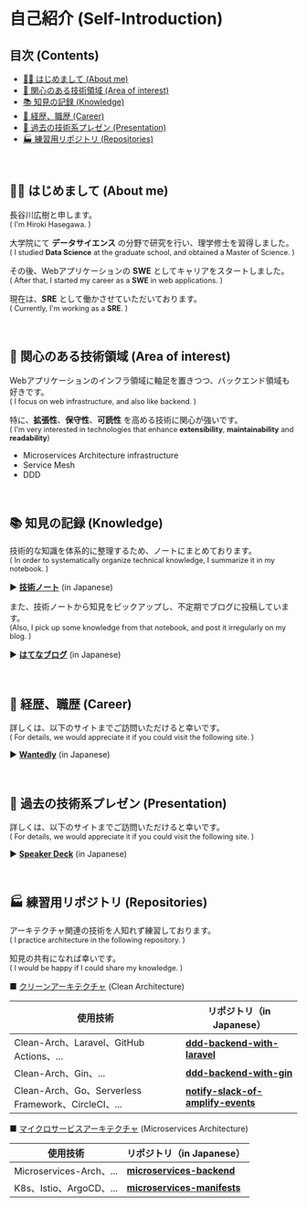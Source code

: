 # 自己紹介 (Self-Introduction)

## 目次 (Contents)

- [👋🏻 はじめまして (About me)](#-はじめまして-about-me)
- [🎯 関心のある技術領域 (Area of interest)](#-関心のある技術領域-area-of-interest)
- [📚 知見の記録 (Knowledge)](#-知見の記録-Knowledge)
- [💼 経歴、職歴 (Career)](#-経歴職歴-career)
- [📢 過去の技術系プレゼン (Presentation)](#-過去の技術系プレゼン-presentation)
- [🏭 練習用リポジトリ (Repositories)](#-練習用リポジトリ-repositories)

<br>

## 👋🏻 はじめまして (About me)

長谷川広樹と申します。<br>
<span style="font-size: 90%;">( I'm Hiroki Hasegawa. )</span>

大学院にて **データサイエンス** の分野で研究を行い、理学修士を習得しました。<br>
<span style="font-size: 90%;">( I studied **Data Science** at the graduate school, and obtained a Master of Science. )</span>

その後、Webアプリケーションの **SWE** としてキャリアをスタートしました。<br>
<span style="font-size: 90%;">( After that, I started my career as a **SWE** in web applications. )</span>

現在は、**SRE** として働かさせていただいております。<br>
<span style="font-size: 90%;">( Currently, I'm working as a **SRE**. ) </span>

<br>

## 🎯 関心のある技術領域 (Area of interest)

Webアプリケーションのインフラ領域に軸足を置きつつ、バックエンド領域も好きです。<br>
<span style="font-size: 90%;">( I focus on web infrastructure, and also like backend. )</span>

特に、**拡張性**、**保守性**、**可読性** を高める技術に関心が強いです。<br>
<span style="font-size: 90%;">( I'm very interested in technologies that enhance **extensibility**, **maintainability** and **readability**)</span>

- Microservices Architecture infrastructure
- Service Mesh
- DDD

<br>

## 📚 知見の記録 (Knowledge)

技術的な知識を体系的に整理するため、ノートにまとめております。<br>
<span style="font-size: 90%;">( In order to systematically organize technical knowledge, I summarize it in my notebook. )</span>

▶ **[技術ノート](https://hiroki-it.github.io/tech-notebook-mkdocs/)** (in Japanese)

また、技術ノートから知見をピックアップし、不定期でブログに投稿しています。<br>
<span style="font-size: 90%;">(Also, I pick up some knowledge from that notebook, and post it irregularly on my blog. )</span>

▶ **[はてなブログ](https://hiroki-hasegawa.hatenablog.jp/archive)** (in Japanese)

<br>

## 💼 経歴、職歴 (Career)

詳しくは、以下のサイトまでご訪問いただけると幸いです。<br>
<span style="font-size: 90%;">( For details, we would appreciate it if you could visit the following site. )</span>

▶ **[Wantedly](https://www.wantedly.com/id/h_hasegawa)** (in Japanese)

<br>

## 📢 過去の技術系プレゼン (Presentation)

詳しくは、以下のサイトまでご訪問いただけると幸いです。<br>
<span style="font-size: 90%;">( For details, we would appreciate it if you could visit the following site. )</span>

▶ **[Speaker Deck](https://speakerdeck.com/hiroki_hasegawa)** (in Japanese)

<br>


## 🏭 練習用リポジトリ (Repositories)

アーキテクチャ関連の技術を人知れず練習しております。<br>
<span style="font-size: 90%;">( I practice architecture in the following repository. )</span>

知見の共有になれば幸いです。<br>
<span style="font-size: 90%;">( I would be happy if I could share my knowledge. )</span>

■ <ins>クリーンアーキテクチャ</ins> (Clean Architecture)

| 使用技術                                            | リポジトリ（in Japanese）                                                                            |
| --------------------------------------------------- |-----------------------------------------------------------------------------------------------|
| Clean-Arch、Laravel、GitHub Actions、...            | **[ddd-backend-with-laravel](https://github.com/hiroki-it/ddd-backend-with-laravel)**             |
| Clean-Arch、Gin、...                                | **[ddd-backend-with-gin](https://github.com/hiroki-it/ddd-backend-with-gin)**                     |
| Clean-Arch、Go、Serverless Framework、CircleCI、... | **[notify-slack-of-amplify-events](https://github.com/hiroki-it/notify-slack-of-amplify-events)** |

■ <ins>マイクロサービスアーキテクチャ</ins> (Microservices Architecture)

| 使用技術                   | リポジトリ（in Japanese）                                                                            |
|------------------------|-----------------------------------------------------------------------------------------------|
| Microservices-Arch、... | **[microservices-backend](https://github.com/hiroki-it/microservices-backend)**                  |
| K8s、Istio、ArgoCD、...   | **[microservices-manifests](https://github.com/hiroki-it/microservices-manifests)**               |

<br>

